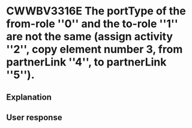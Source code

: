 # CWWBV3316E The portType of the from-role ''0'' and the to-role ''1'' are not the same (assign activity ''2'', copy element number 3, from partnerLink ''4'', to partnerLink ''5'').

## Explanation

## User response